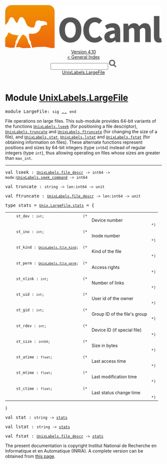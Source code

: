 <!-- ((! set title API !)) ((! set documentation !)) ((! set api !)) ((! set nobreadcrumb !)) -->
<div class="api"><header><nav class="toc brand"><a class="brand" href="https://ocaml.org/"><img src="colour-logo-gray.svg" class="svg" alt="OCaml"></a></nav><nav class="toc"><div class="toc_version"><a href="/docs" id="version-select">Version 4.10</a></div><a href="index.html">&lt; General Index</a><div class="api_search"><input type="text" name="apisearch" id="api_search" oninput="mySearch(false);" onkeypress="this.oninput();" onclick="this.oninput();" onpaste="this.oninput();">
<img src="search_icon.svg" alt="Search" class="svg" onclick="mySearch(false)"></div>
<div id="search_results"></div><div class="toc_title"><a href="#top">UnixLabels.LargeFile</a></div><ul></ul></nav></header>

<h1>Module <a href="type_UnixLabels.LargeFile.html">UnixLabels.LargeFile</a></h1>

<pre><span id="MODULELargeFile"><span class="keyword">module</span> LargeFile</span>: <code class="code"><span class="keyword">sig</span></code> <a href="UnixLabels.LargeFile.html">..</a> <code class="code"><span class="keyword">end</span></code></pre><div class="info module top">
<div class="info-desc">
<p>File operations on large files.
  This sub-module provides 64-bit variants of the functions
  <a href="UnixLabels.html#VALlseek"><code class="code"><span class="constructor">UnixLabels</span>.lseek</code></a> (for positioning a file descriptor),
  <a href="UnixLabels.html#VALtruncate"><code class="code"><span class="constructor">UnixLabels</span>.truncate</code></a> and <a href="UnixLabels.html#VALftruncate"><code class="code"><span class="constructor">UnixLabels</span>.ftruncate</code></a>
  (for changing the size of a file),
  and <a href="UnixLabels.html#VALstat"><code class="code"><span class="constructor">UnixLabels</span>.stat</code></a>, <a href="UnixLabels.html#VALlstat"><code class="code"><span class="constructor">UnixLabels</span>.lstat</code></a> and <a href="UnixLabels.html#VALfstat"><code class="code"><span class="constructor">UnixLabels</span>.fstat</code></a>
  (for obtaining information on files).  These alternate functions represent
  positions and sizes by 64-bit integers (type <code class="code">int64</code>) instead of
  regular integers (type <code class="code">int</code>), thus allowing operating on files
  whose sizes are greater than <code class="code">max_int</code>.</p>
</div>
</div>
<hr width="100%">

<pre><span id="VALlseek"><span class="keyword">val</span> lseek</span> : <code class="type"><a href="UnixLabels.html#TYPEfile_descr">UnixLabels.file_descr</a> -&gt; int64 -&gt; mode:<a href="UnixLabels.html#TYPEseek_command">UnixLabels.seek_command</a> -&gt; int64</code></pre>
<pre><span id="VALtruncate"><span class="keyword">val</span> truncate</span> : <code class="type">string -&gt; len:int64 -&gt; unit</code></pre>
<pre><span id="VALftruncate"><span class="keyword">val</span> ftruncate</span> : <code class="type"><a href="UnixLabels.html#TYPEfile_descr">UnixLabels.file_descr</a> -&gt; len:int64 -&gt; unit</code></pre>
<pre><span id="TYPEstats"><span class="keyword">type</span> <code class="type"></code>stats</span> = <code class="type"><a href="Unix.LargeFile.html#TYPEstats">Unix.LargeFile.stats</a></code> = {</pre><table class="typetable">
<tbody><tr>
<td align="left" valign="top">
<code>&nbsp;&nbsp;</code></td>
<td align="left" valign="top">
<code><span id="TYPEELTstats.st_dev">st_dev</span>&nbsp;: <code class="type">int</code>;</code></td>
<td class="typefieldcomment" align="left" valign="top"><code>(*</code></td><td class="typefieldcomment" align="left" valign="top"><div class="info ">
<div class="info-desc">
<p>Device number</p>
</div>
</div>
</td><td class="typefieldcomment" align="left" valign="bottom"><code>*)</code></td>
</tr>
<tr>
<td align="left" valign="top">
<code>&nbsp;&nbsp;</code></td>
<td align="left" valign="top">
<code><span id="TYPEELTstats.st_ino">st_ino</span>&nbsp;: <code class="type">int</code>;</code></td>
<td class="typefieldcomment" align="left" valign="top"><code>(*</code></td><td class="typefieldcomment" align="left" valign="top"><div class="info ">
<div class="info-desc">
<p>Inode number</p>
</div>
</div>
</td><td class="typefieldcomment" align="left" valign="bottom"><code>*)</code></td>
</tr>
<tr>
<td align="left" valign="top">
<code>&nbsp;&nbsp;</code></td>
<td align="left" valign="top">
<code><span id="TYPEELTstats.st_kind">st_kind</span>&nbsp;: <code class="type"><a href="UnixLabels.html#TYPEfile_kind">UnixLabels.file_kind</a></code>;</code></td>
<td class="typefieldcomment" align="left" valign="top"><code>(*</code></td><td class="typefieldcomment" align="left" valign="top"><div class="info ">
<div class="info-desc">
<p>Kind of the file</p>
</div>
</div>
</td><td class="typefieldcomment" align="left" valign="bottom"><code>*)</code></td>
</tr>
<tr>
<td align="left" valign="top">
<code>&nbsp;&nbsp;</code></td>
<td align="left" valign="top">
<code><span id="TYPEELTstats.st_perm">st_perm</span>&nbsp;: <code class="type"><a href="UnixLabels.html#TYPEfile_perm">UnixLabels.file_perm</a></code>;</code></td>
<td class="typefieldcomment" align="left" valign="top"><code>(*</code></td><td class="typefieldcomment" align="left" valign="top"><div class="info ">
<div class="info-desc">
<p>Access rights</p>
</div>
</div>
</td><td class="typefieldcomment" align="left" valign="bottom"><code>*)</code></td>
</tr>
<tr>
<td align="left" valign="top">
<code>&nbsp;&nbsp;</code></td>
<td align="left" valign="top">
<code><span id="TYPEELTstats.st_nlink">st_nlink</span>&nbsp;: <code class="type">int</code>;</code></td>
<td class="typefieldcomment" align="left" valign="top"><code>(*</code></td><td class="typefieldcomment" align="left" valign="top"><div class="info ">
<div class="info-desc">
<p>Number of links</p>
</div>
</div>
</td><td class="typefieldcomment" align="left" valign="bottom"><code>*)</code></td>
</tr>
<tr>
<td align="left" valign="top">
<code>&nbsp;&nbsp;</code></td>
<td align="left" valign="top">
<code><span id="TYPEELTstats.st_uid">st_uid</span>&nbsp;: <code class="type">int</code>;</code></td>
<td class="typefieldcomment" align="left" valign="top"><code>(*</code></td><td class="typefieldcomment" align="left" valign="top"><div class="info ">
<div class="info-desc">
<p>User id of the owner</p>
</div>
</div>
</td><td class="typefieldcomment" align="left" valign="bottom"><code>*)</code></td>
</tr>
<tr>
<td align="left" valign="top">
<code>&nbsp;&nbsp;</code></td>
<td align="left" valign="top">
<code><span id="TYPEELTstats.st_gid">st_gid</span>&nbsp;: <code class="type">int</code>;</code></td>
<td class="typefieldcomment" align="left" valign="top"><code>(*</code></td><td class="typefieldcomment" align="left" valign="top"><div class="info ">
<div class="info-desc">
<p>Group ID of the file's group</p>
</div>
</div>
</td><td class="typefieldcomment" align="left" valign="bottom"><code>*)</code></td>
</tr>
<tr>
<td align="left" valign="top">
<code>&nbsp;&nbsp;</code></td>
<td align="left" valign="top">
<code><span id="TYPEELTstats.st_rdev">st_rdev</span>&nbsp;: <code class="type">int</code>;</code></td>
<td class="typefieldcomment" align="left" valign="top"><code>(*</code></td><td class="typefieldcomment" align="left" valign="top"><div class="info ">
<div class="info-desc">
<p>Device ID (if special file)</p>
</div>
</div>
</td><td class="typefieldcomment" align="left" valign="bottom"><code>*)</code></td>
</tr>
<tr>
<td align="left" valign="top">
<code>&nbsp;&nbsp;</code></td>
<td align="left" valign="top">
<code><span id="TYPEELTstats.st_size">st_size</span>&nbsp;: <code class="type">int64</code>;</code></td>
<td class="typefieldcomment" align="left" valign="top"><code>(*</code></td><td class="typefieldcomment" align="left" valign="top"><div class="info ">
<div class="info-desc">
<p>Size in bytes</p>
</div>
</div>
</td><td class="typefieldcomment" align="left" valign="bottom"><code>*)</code></td>
</tr>
<tr>
<td align="left" valign="top">
<code>&nbsp;&nbsp;</code></td>
<td align="left" valign="top">
<code><span id="TYPEELTstats.st_atime">st_atime</span>&nbsp;: <code class="type">float</code>;</code></td>
<td class="typefieldcomment" align="left" valign="top"><code>(*</code></td><td class="typefieldcomment" align="left" valign="top"><div class="info ">
<div class="info-desc">
<p>Last access time</p>
</div>
</div>
</td><td class="typefieldcomment" align="left" valign="bottom"><code>*)</code></td>
</tr>
<tr>
<td align="left" valign="top">
<code>&nbsp;&nbsp;</code></td>
<td align="left" valign="top">
<code><span id="TYPEELTstats.st_mtime">st_mtime</span>&nbsp;: <code class="type">float</code>;</code></td>
<td class="typefieldcomment" align="left" valign="top"><code>(*</code></td><td class="typefieldcomment" align="left" valign="top"><div class="info ">
<div class="info-desc">
<p>Last modification time</p>
</div>
</div>
</td><td class="typefieldcomment" align="left" valign="bottom"><code>*)</code></td>
</tr>
<tr>
<td align="left" valign="top">
<code>&nbsp;&nbsp;</code></td>
<td align="left" valign="top">
<code><span id="TYPEELTstats.st_ctime">st_ctime</span>&nbsp;: <code class="type">float</code>;</code></td>
<td class="typefieldcomment" align="left" valign="top"><code>(*</code></td><td class="typefieldcomment" align="left" valign="top"><div class="info ">
<div class="info-desc">
<p>Last status change time</p>
</div>
</div>
</td><td class="typefieldcomment" align="left" valign="bottom"><code>*)</code></td>
</tr></tbody></table>
<code>}</code>



<pre><span id="VALstat"><span class="keyword">val</span> stat</span> : <code class="type">string -&gt; <a href="UnixLabels.LargeFile.html#TYPEstats">stats</a></code></pre>
<pre><span id="VALlstat"><span class="keyword">val</span> lstat</span> : <code class="type">string -&gt; <a href="UnixLabels.LargeFile.html#TYPEstats">stats</a></code></pre>
<pre><span id="VALfstat"><span class="keyword">val</span> fstat</span> : <code class="type"><a href="UnixLabels.html#TYPEfile_descr">UnixLabels.file_descr</a> -&gt; <a href="UnixLabels.LargeFile.html#TYPEstats">stats</a></code></pre>
<div class="copyright">The present documentation is copyright Institut National de Recherche en Informatique et en Automatique (INRIA). A complete version can be obtained from <a href="http://caml.inria.fr/pub/docs/manual-ocaml/">this page</a>.</div></div>